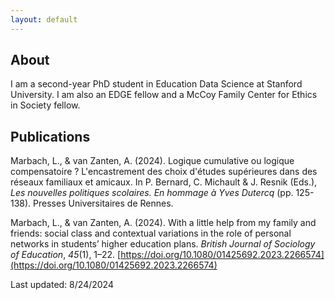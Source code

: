 ```yaml
---
layout: default
---
```


## About

I am a second-year PhD student in Education Data Science at Stanford University. I am also an EDGE fellow and a McCoy Family Center for Ethics in Society fellow.

## Publications

Marbach, L., & van Zanten, A. (2024). Logique cumulative ou logique compensatoire ? L'encastrement des choix d'études supérieures dans des réseaux familiaux et amicaux. In P. Bernard, C. Michault & J. Resnik (Eds.), *Les nouvelles politiques scolaires. En hommage à Yves Dutercq* (pp. 125-138). Presses Universitaires de Rennes.

Marbach, L., & van Zanten, A. (2024). With a little help from my family and friends: social class and contextual variations in the role of personal networks in students’ higher education plans. *British Journal of Sociology of Education*, *45*(1), 1–22. [https://doi.org/10.1080/01425692.2023.2266574](https://doi.org/10.1080/01425692.2023.2266574)

Last updated: 8/24/2024